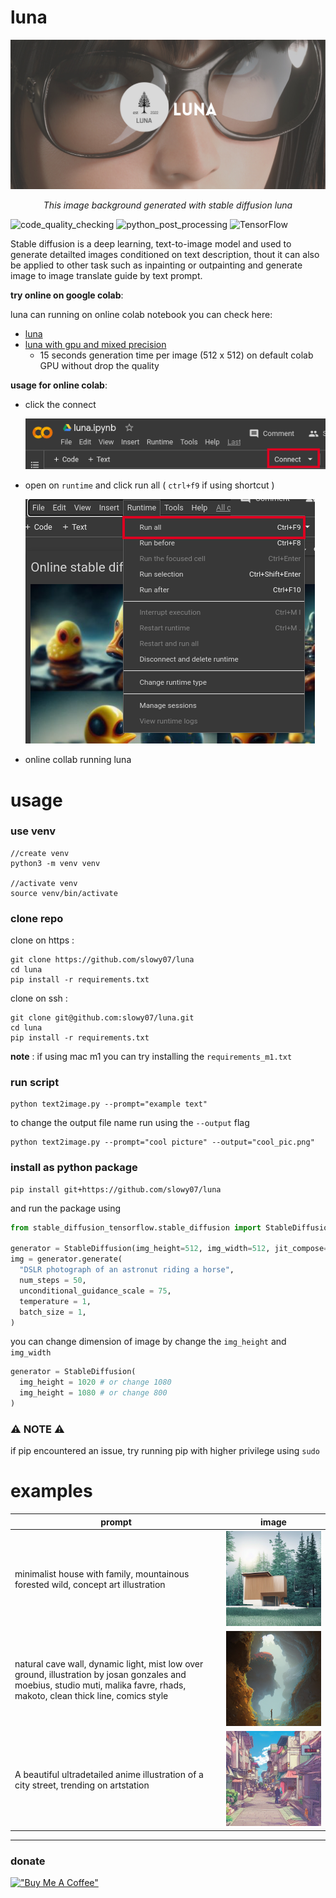 # luna
![luna_banner](.github/luna_banner.png)
_<p align="center"> This image background generated with stable diffusion luna</p>_


![code_quality_checking](https://img.shields.io/github/workflow/status/slowy07/luna/CodeQL?label=Code%20quality%20check&style=flat-square)
![python_post_processing](https://img.shields.io/github/workflow/status/slowy07/luna/PythonPostPorcessing?label=Python%20Post%20Processing&style=flat-square)
![TensorFlow](https://img.shields.io/badge/TensorFlow-%23FF6F00.svg?style=flat-square&logo=TensorFlow&logoColor=white)


Stable diffusion is a deep learning, text-to-image model and used to generate detailted images
conditioned on text description, thout it can also be applied to other task such as inpainting or outpainting and 
generate image to image translate guide by text prompt.

**try online on google colab**: 

luna can running on online colab notebook you can check here:

- [luna](https://colab.research.google.com/drive/1IyHaYLCPLRurVs-tJJRLbCcO4kr1xlOi?usp=sharing)
- [luna with gpu and mixed precision](https://colab.research.google.com/drive/1ydFWPt6BgPT7i4VmZcs8ttGaFu7dw-cV?usp=sharing) 
  - 15 seconds generation time per image (512 x 512) on default colab GPU without drop the quality


**usage for online colab**:

- click the connect

  ![connect](.github/connect.png)

- open on ``runtime`` and click run all ( ``ctrl+f9`` if using shortcut )
  
  ![running](.github/running.png)

- online collab running luna



# usage
### use venv
```
//create venv
python3 -m venv venv

//activate venv
source venv/bin/activate
```

### clone repo
clone on https :
```
git clone https://github.com/slowy07/luna
cd luna
pip install -r requirements.txt
```

clone on ssh :
```
git clone git@github.com:slowy07/luna.git
cd luna
pip install -r requirements.txt
```

**note** : if using mac m1 you can try installing the ``requirements_m1.txt``

### run script
```
python text2image.py --prompt="example text"
```
to change the output file name run using the `--output` flag
```
python text2image.py --prompt="cool picture" --output="cool_pic.png"
```


###  install as python package
```
pip install git+https://github.com/slowy07/luna
```
and run the package using
```python
from stable_diffusion_tensorflow.stable_diffusion import StableDiffusion

generator = StableDiffusion(img_height=512, img_width=512, jit_compose=False)
img = generator.generate(
  "DSLR photograph of an astronut riding a horse",
  num_steps = 50,
  unconditional_guidance_scale = 75,
  temperature = 1,
  batch_size = 1,
)
```

you can change dimension of image by change the ``img_height`` and ``img_width``

```python
generator = StableDiffusion(
  img_height = 1020 # or change 1080
  img_height = 1080 # or change 800
)
```

### ⚠️ NOTE ⚠️
if pip encountered an issue, try running pip with higher privilege using `sudo`

# examples

| prompt | image |
| ------ | ----- |
| minimalist house with family, mountainous forested wild, concept art illustration | ![minimalistic_house](.github/result_output/minimalist_house_with_family_mountainous_forested_wild_concept_art_illustration.png) |
| natural cave wall, dynamic light, mist low over ground, illustration by josan gonzales and moebius, studio muti, malika favre, rhads, makoto, clean thick line, comics style | ![natural_cave](.github/result_output/natural_cave.png) |
| A beautiful ultradetailed anime illustration of a city street, trending on artstation | ![anime_street_ilustration](.github/result_output/anime_street_ilustration.png) |

---

### donate

[!["Buy Me A Coffee"](https://www.buymeacoffee.com/assets/img/custom_images/orange_img.png)](https://www.buymeacoffee.com/arfyslowy)

